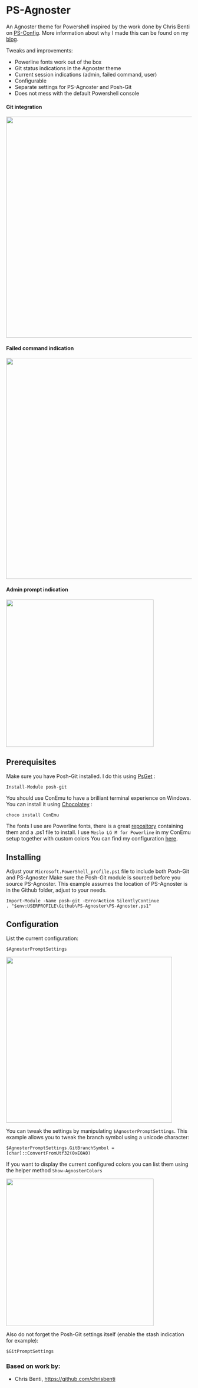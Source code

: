 PS-Agnoster
===========

An Agnoster theme for Powershell inspired by the work done by Chris Benti on [PS-Config](https://github.com/chrisbenti/PS-Config).
More information about why I made this can be found on my [blog](https://herebedragons.io/shell-shock/).

Tweaks and improvements:
* Powerline fonts work out of the box
* Git status indications in the Agnoster theme
* Current session indications (admin, failed command, user)
* Configurable
* Separate settings for PS-Agnoster and Posh-Git
* Does not mess with the default Powershell console

#### Git integration
<img src="https://herebedragons.io/wp-content/uploads/2016/03/agnoster_git.png" width="600">

#### Failed command indication
<img src="https://herebedragons.io/wp-content/uploads/2016/03/agnoster_failed.png" width="600">

#### Admin prompt indication
<img src="https://herebedragons.io/wp-content/uploads/2016/03/agnoster_admin.png" width="400">

Prerequisites
-------------

Make sure you have Posh-Git installed. I do this using [PsGet](http://psget.net/) :

```
Install-Module posh-git
```

You should use ConEmu to have a brilliant terminal experience on Windows. You can install it using [Chocolatey](https://chocolatey.org/) :

```
choco install ConEmu
```

The fonts I use are Powerline fonts, there is a great [repository](https://github.com/powerline/fonts) containing them and a .ps1 file to install.
I use `Meslo LG M for Powerline` in my ConEmu setup together with custom colors You can find my configuration [here](https://gist.github.com/JanJoris/e22a5fa034caa84dd5cb).

Installing
----------

Adjust your `Microsoft.PowerShell_profile.ps1` file to include both Posh-Git and PS-Agnoster
Make sure the Posh-Git module is sourced before you source PS-Agnoster.
This example assumes the location of PS-Agnoster is in the Github folder, adjust to your needs.

```
Import-Module -Name posh-git -ErrorAction SilentlyContinue
. "$env:USERPROFILE\Github\PS-Agnoster\PS-Agnoster.ps1"
```

Configuration
-------------

List the current configuration:

````
$AgnosterPromptSettings
````

<img src="https://herebedragons.io/wp-content/uploads/2016/03/agnosterpromptsettings.png" width="450">

You can tweak the settings by manipulating `$AgnosterPromptSettings`.
This example allows you to tweak the branch symbol using a unicode character:

````
$AgnosterPromptSettings.GitBranchSymbol = [char]::ConvertFromUtf32(0xE0A0)
````

If you want to display the current configured colors you can list them using the helper method `Show-AgnosterColors`

<img src="https://herebedragons.io/wp-content/uploads/2016/03/agnoster_colors-1.png" width="400">

Also do not forget the Posh-Git settings itself (enable the stash indication for example):

````
$GitPromptSettings
````

### Based on work by:

 - Chris Benti, https://github.com/chrisbenti

